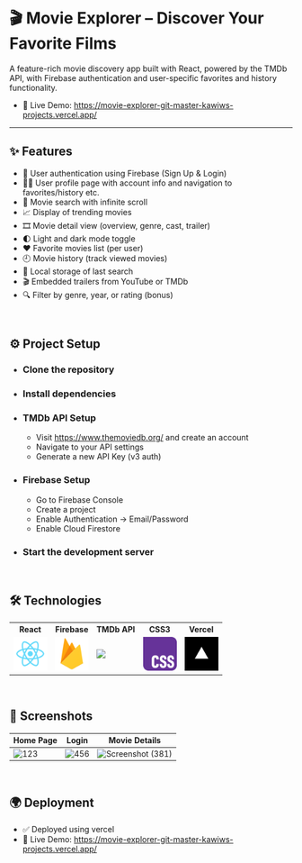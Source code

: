 # 🎬 Movie Explorer – Discover Your Favorite Films

A feature-rich movie discovery app built with React, powered by the TMDb API, with Firebase authentication and user-specific favorites and history functionality.
- 🔗 Live Demo: https://movie-explorer-git-master-kawiws-projects.vercel.app/

---

## ✨ Features

- 🔐 User authentication using Firebase (Sign Up & Login)
- 🙍‍♂️ User profile page with account info and navigation to favorites/history etc.
- 🔎 Movie search with infinite scroll
- 📈 Display of trending movies
- 🎞️ Movie detail view (overview, genre, cast, trailer)
- 🌓 Light and dark mode toggle
- ❤️ Favorite movies list (per user)
- 🕘 Movie history (track viewed movies)
- 📁 Local storage of last search
- 🎬 Embedded trailers from YouTube or TMDb
- 🔍 Filter by genre, year, or rating (bonus)

<br/>

## ⚙️ Project Setup
 - ###  Clone the repository
 - ###  Install dependencies
 - ###  TMDb API Setup
   - Visit https://www.themoviedb.org/ and create an account
   - Navigate to your API settings
   - Generate a new API Key (v3 auth)
 - ###  Firebase Setup
   - Go to Firebase Console
   - Create a project
   - Enable Authentication → Email/Password
   - Enable Cloud Firestore
  - ###  Start the development server

<br/>

## 🛠️ Technologies

<table>
  <tr>
    <th>React</th>
    <th>Firebase</th>
    <th>TMDb API</th>
    <th>CSS3</th>
    <th>Vercel</th>
  </tr>
  <tr>
    <td><img src="https://raw.githubusercontent.com/github/explore/main/topics/react/react.png" width="60"/></td>
    <td><img src="https://raw.githubusercontent.com/github/explore/main/topics/firebase/firebase.png" width="60"/></td>
    <td><img src="https://upload.wikimedia.org/wikipedia/commons/6/69/Themoviedblog.png" width="60"/></td>
    <td><img src="https://raw.githubusercontent.com/github/explore/main/topics/css/css.png" width="60"/></td>
    <td><img src="https://raw.githubusercontent.com/github/explore/main/topics/vercel/vercel.png" width="60"/></td>
  </tr>
</table>

<br/>

## 📸 Screenshots
| Home Page                          | Login                               | Movie Details                         |
| ---------------------------------- | ----------------------------------- | ------------------------------------- | 
| ![123](https://github.com/user-attachments/assets/6d611a63-3aeb-47b9-acd8-71d7f5638403)| ![456](https://github.com/user-attachments/assets/1e48a149-5ffe-49e8-a431-cc7b6e5a29b9)|![Screenshot (381)](https://github.com/user-attachments/assets/e0d35986-ad0c-4620-bb8d-4904a956e198)| 

<br/>

## 🌍 Deployment
- ✅ Deployed using vercel
- 🔗 Live Demo: https://movie-explorer-git-master-kawiws-projects.vercel.app/
